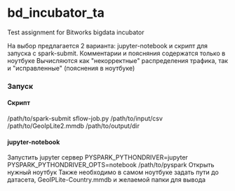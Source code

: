 # bd_incubator_ta
Test assignment for Bitworks bigdata incubator

На выбор предлагается 2 варианта: jupyter-notebook  и скрипт для запуска с spark-submit. Комментарии и поясняния содержатся только в ноутбуке
Вычисляются как "некорректные" распределения трафика, так и "исправленные" (пояснения в ноутбуке)
### Запуск
#### Скрипт
/path/to/spark-submit sflow-job.py /path/to/input/csv /path/to/GeoIpLite2.mmdb /path/to/output/dir

#### jupyter-notebook
Запустить jupyter сервер
PYSPARK_PYTHONDRIVER=jupyter PYSPARK_PYTHONDRIVER_OPTS=notebook /path/to/pyspark
Открыть нужный ноутбук
Также необходимо в самом ноутбуке задать пути до датасета, GeoIPLite-Country.mmdb и желаемой папки для вывода

